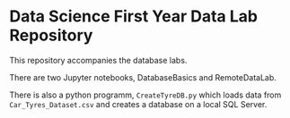 # Data Science First Year Data Lab Repository

This repository accompanies the database labs.

There are two Jupyter notebooks, DatabaseBasics and RemoteDataLab.

There is also a python programm, `CreateTyreDB.py` which loads data from `Car_Tyres_Dataset.csv` and creates a database on a local SQL Server.
